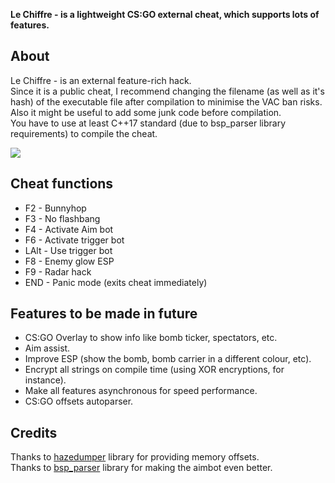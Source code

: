 **Le Chiffre - is a lightweight CS:GO external cheat, which supports lots of features.**

## About
Le Chiffre - is an external feature-rich hack.\
Since it is a public cheat, I recommend changing the filename (as well as it's hash) of the executable file after compilation to minimise the VAC ban risks.\
Also it might be useful to add some junk code before compilation.\
You have to use at least C++17 standard (due to bsp_parser library requirements) to compile the cheat.

![](images/lechiffre_screenshot.png)

## Cheat functions
- F2 - Bunnyhop
- F3 - No flashbang
- F4 - Activate Aim bot
- F6 - Activate trigger bot
- LAlt - Use trigger bot
- F8 - Enemy glow ESP
- F9 - Radar hack
- END - Panic mode (exits cheat immediately)

## Features to be made in future
- CS:GO Overlay to show info like bomb ticker, spectators, etc.
- Aim assist.
- Improve ESP (show the bomb, bomb carrier in a different colour, etc).
- Encrypt all strings on compile time (using XOR encryptions, for instance).
- Make all features asynchronous for speed performance.
- CS:GO offsets autoparser.

## Credits
Thanks to [hazedumper](https://github.com/frk1/hazedumper "hazedumper") library for providing memory offsets.\
Thanks to [bsp_parser](https://github.com/ReactiioN1337/valve-bsp-parser "bsp_parser") library for making the aimbot even better.